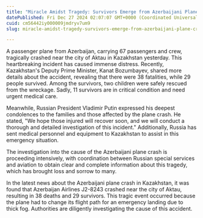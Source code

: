 ```yaml
---
title: "Miracle Amidst Tragedy: Survivors Emerge from Azerbaijani Plane Crash in Kazakhstan"
datePublished: Fri Dec 27 2024 02:07:07 GMT+0000 (Coordinated Universal Time)
cuid: cm56442iy000009jmdryv7um9
slug: miracle-amidst-tragedy-survivors-emerge-from-azerbaijani-plane-crash-in-kazakhstan

---
```


A passenger plane from Azerbaijan, carrying 67 passengers and crew, tragically crashed near the city of Aktau in Kazakhstan yesterday. This heartbreaking incident has caused immense distress. Recently, Kazakhstan's Deputy Prime Minister, Kanat Bozumbayev, shared more details about the accident, revealing that there were 38 fatalities, while 29 people survived. Among the survivors, two children were safely rescued from the wreckage. Sadly, 11 survivors are in critical condition and need urgent medical care.

Meanwhile, Russian President Vladimir Putin expressed his deepest condolences to the families and those affected by the plane crash. He stated, "We hope those injured will recover soon, and we will conduct a thorough and detailed investigation of this incident." Additionally, Russia has sent medical personnel and equipment to Kazakhstan to assist in this emergency situation.

The investigation into the cause of the Azerbaijani plane crash is proceeding intensively, with coordination between Russian special services and aviation to obtain clear and complete information about this tragedy, which has brought loss and sorrow to many.

In the latest news about the Azerbaijani plane crash in Kazakhstan, it was found that Azerbaijan Airlines J2-8243 crashed near the city of Aktau, resulting in 38 deaths and 29 survivors. This tragic event occurred because the plane had to change its flight path for an emergency landing due to thick fog. Authorities are diligently investigating the cause of this accident.